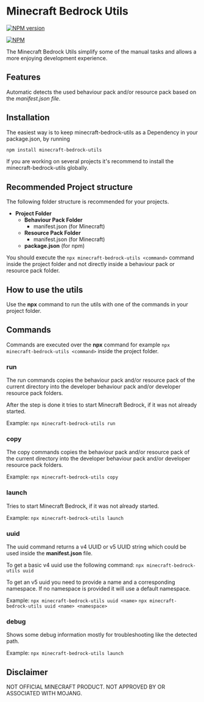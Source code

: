 # Minecraft Bedrock Utils

[![NPM version](https://img.shields.io/npm/v/minecraft-bedrock-utils.svg)](https://www.npmjs.org/package/minecraft-bedrock-utils)

[![NPM](https://nodei.co/npm/minecraft-bedrock-utils.png?downloads=true&downloadRank=true)](https://nodei.co/npm/minecraft-bedrock-utils/)

The Minecraft Bedrock Utils simplify some of the manual tasks and allows a more
enjoying development experience.

## Features

Automatic detects the used behaviour pack and/or resource pack based on the
_manifest.json file_.

## Installation

The easiest way is to keep minecraft-bedrock-utils as a Dependency in your
package.json, by running

```bash
npm install minecraft-bedrock-utils
```

If you are working on several projects it's recommend to install the
minecraft-bedrock-utils globally.

## Recommended Project structure

The following folder structure is recommended for your projects.

- **Project Folder**
  - **Behaviour Pack Folder**
    - manifest.json (for Minecraft)
  - **Resource Pack Folder**
    - manifest.json (for Minecraft)
  - **package.json** (for npm)

You should execute the `npx minecraft-bedrock-utils <command>` command inside
the project folder and not directly inside a behaviour pack or resource pack
folder.

## How to use the utils

Use the **npx** command to run the utils with one of the commands in your
project folder.

## Commands

Commands are executed over the **npx** command for example
`npx minecraft-bedrock-utils <command>` inside the project folder.

### run

The run commands copies the behaviour pack and/or resource pack of the current
directory into the developer behaviour pack and/or developer resource pack
folders.

After the step is done it tries to start Minecraft Bedrock, if it was not
already started.

Example: `npx minecraft-bedrock-utils run`

### copy

The copy commands copies the behaviour pack and/or resource pack of the current
directory into the developer behaviour pack and/or developer resource pack
folders.

Example: `npx minecraft-bedrock-utils copy`

### launch

Tries to start Minecraft Bedrock, if it was not already started.

Example: `npx minecraft-bedrock-utils launch`

### uuid

The uuid command returns a v4 UUID or v5 UUID string which could be used
inside the **manifest.json** file.

To get a basic v4 uuid use the following command:
`npx minecraft-bedrock-utils uuid`

To get an v5 uuid you need to provide a name and a corresponding namespace.
If no namespace is provided it will use a default namespace.

Example:
`npx minecraft-bedrock-utils uuid <name>`
`npx minecraft-bedrock-utils uuid <name> <namespace>`

### debug

Shows some debug information mostly for troubleshooting like the detected path.

Example: `npx minecraft-bedrock-utils launch`

## Disclaimer

NOT OFFICIAL MINECRAFT PRODUCT. NOT APPROVED BY OR ASSOCIATED WITH MOJANG.
